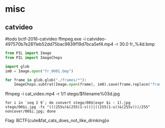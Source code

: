# misc

## catvideo
#todo 
bctf-2016-catvideo
ffmpeg.exe -i catvideo-497570b7e2811eb52dd75bac9839f19d7bca5ef4.mp4 -r 30.0 fr_%4d.bmp
```python
from PIL import Image
from PIL import ImageChops

import glob
im0 = Image.open("fr_0001.bmp")

for frame in glob.glob("./frames/*"):
	ImageChops.subtrat(Image.open(frame), im0).save(frame.replace("frames", "frames_new"))

```
ffmpeg -i cat_video.mp4 -r 1/1 stego/$filename%03d.jpg
```shell
for i in `seq 2 9`; do convert stego/00$(expr $i - 1).jpg stego/00$i.jpg -fx "(((255u)&(255(1-v)))|((255(1-u))&(255v)))/255" noncover/00$i.jpg; done
```
Flag: BCTF{cute&fat_cats_does_not_like_drinking}o